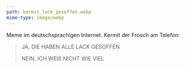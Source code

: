 ```yaml
---
path: kermit_lack_gesoffen.webp
mime-type: image/webp
---
```


Meme im deutschsprachigen Internet. Kermit der Frosch am Telefon:

> JA, DIE HABEN ALLE LACK GESOFFEN
> 
> NEIN, ICH WEIß NICHT WIE VIEL
